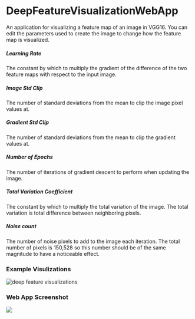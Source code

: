 # DeepFeatureVisualizationWebApp

An application for visualizing a feature map of an image in VGG16. You can edit the parameters used to create the image to change how the feature map is visualized.

##### Learning Rate
The constant by which to multiply the gradient of the difference of the two feature maps with respect to the input image.
##### Image Std Clip
The number of standard deviations from the mean to clip the image pixel values at.
##### Gradient Std Clip
The number of standard deviations from the mean to clip the gradient values at.
##### Number of Epochs
The number of iterations of gradient descent to perform when updating the image.
##### Total Variation Coefficient
The constant by which to multiply the total variation of the image. The total variation is total difference between neighboring pixels.
##### Noise count
The number of noise pixels to add to the image each iteration. The total number of pixels is 150,528 so this number should be of the same magnitude to have a noticeable effect.


### Example Visulizations
![deep feature visualizations](https://i.imgur.com/KlcJbU3.jpg)


### Web App Screenshot
![](https://i.imgur.com/jA9njTH.png)
